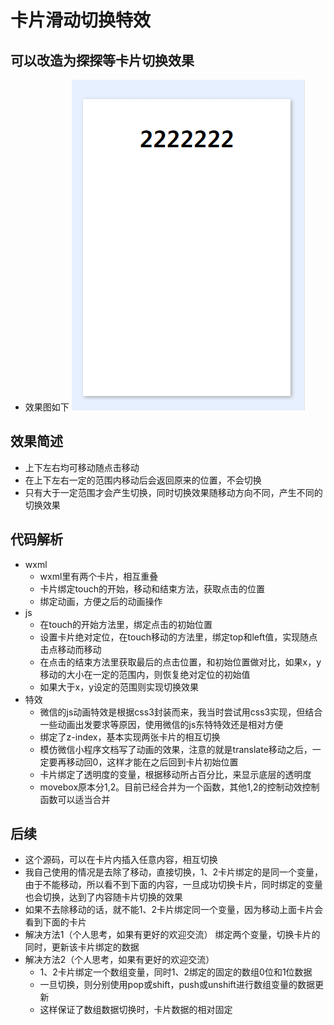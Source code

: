 # 卡片滑动切换特效
## 可以改造为探探等卡片切换效果
- 效果图如下
![](GIF.gif)
## 效果简述
- 上下左右均可移动随点击移动
- 在上下左右一定的范围内移动后会返回原来的位置，不会切换
- 只有大于一定范围才会产生切换，同时切换效果随移动方向不同，产生不同的切换效果
## 代码解析
- wxml
    - wxml里有两个卡片，相互重叠
    - 卡片绑定touch的开始，移动和结束方法，获取点击的位置
    - 绑定动画，方便之后的动画操作
- js
    - 在touch的开始方法里，绑定点击的初始位置
    - 设置卡片绝对定位，在touch移动的方法里，绑定top和left值，实现随点击点移动而移动
    - 在点击的结束方法里获取最后的点击位置，和初始位置做对比，如果x，y移动的大小在一定的范围内，则恢复绝对定位的初始值
    - 如果大于x，y设定的范围则实现切换效果
- 特效
    - 微信的js动画特效是根据css3封装而来，我当时尝试用css3实现，但结合一些动画出发要求等原因，使用微信的js东特特效还是相对方便
    - 绑定了z-index，基本实现两张卡片的相互切换
    - 模仿微信小程序文档写了动画的效果，注意的就是translate移动之后，一定要再移动回0，这样才能在之后回到卡片初始位置
    - 卡片绑定了透明度的变量，根据移动所占百分比，来显示底层的透明度
    - movebox原本分1,2。目前已经合并为一个函数，其他1,2的控制动效控制函数可以适当合并
## 后续
- 这个源码，可以在卡片内插入任意内容，相互切换
- 我自己使用的情况是去除了移动，直接切换，1、2卡片绑定的是同一个变量，由于不能移动，所以看不到下面的内容，一旦成功切换卡片，同时绑定的变量也会切换，达到了内容随卡片切换的效果
- 如果不去除移动的话，就不能1、2卡片绑定同一个变量，因为移动上面卡片会看到下面的卡片
- 解决方法1（个人思考，如果有更好的欢迎交流）
    绑定两个变量，切换卡片的同时，更新该卡片绑定的数据
- 解决方法2（个人思考，如果有更好的欢迎交流）    
    - 1、2卡片绑定一个数组变量，同时1、2绑定的固定的数组0位和1位数据
    - 一旦切换，则分别使用pop或shift，push或unshift进行数组变量的数据更新
    - 这样保证了数组数据切换时，卡片数据的相对固定